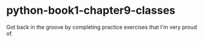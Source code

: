 # python-book1-chapter9-classes

Got back in the groove by completing practice exercises that I'm very proud of.
